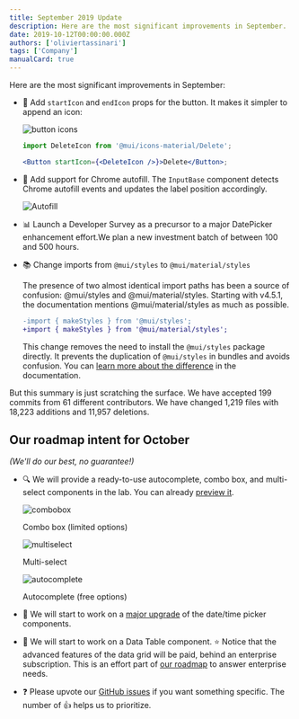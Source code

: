 ```yaml
---
title: September 2019 Update
description: Here are the most significant improvements in September.
date: 2019-10-12T00:00:00.000Z
authors: ['oliviertassinari']
tags: ['Company']
manualCard: true
---
```


Here are the most significant improvements in September:

- 💄 Add `startIcon` and `endIcon` props for the button. It makes it simpler to append an icon:

  ![button icons](/static/blog/september-2019-update/button-icon.png)

  ```jsx
  import DeleteIcon from '@mui/icons-material/Delete';

  <Button startIcon={<DeleteIcon />}>Delete</Button>;
  ```

- 🔐 Add support for Chrome autofill. The `InputBase` component detects Chrome autofill events and updates the label position accordingly.

  ![Autofill](/static/blog/september-2019-update/autofill.png)

- 📊 Launch a Developer Survey as a precursor to a major DatePicker enhancement effort.We plan a new investment batch of between 100 and 500 hours.

- 📚 Change imports from `@mui/styles` to `@mui/material/styles`

  The presence of two almost identical import paths has been a source of confusion: @mui/styles and @mui/material/styles.
  Starting with v4.5.1, the documentation mentions @mui/material/styles as much as possible.

  ```diff
  -import { makeStyles } from '@mui/styles';
  +import { makeStyles } from '@mui/material/styles';
  ```

  This change removes the need to install the `@mui/styles` package directly.
  It prevents the duplication of `@mui/styles` in bundles and avoids confusion.
  You can [learn more about the difference](https://v4.brianstoker.com/styles/basics/#material-ui-core-styles-vs-material-ui-styles) in the documentation.

But this summary is just scratching the surface. We have accepted 199 commits from 61 different contributors. We have changed 1,219 files with 18,223 additions and 11,957 deletions.

## Our roadmap intent for October

_(We'll do our best, no guarantee!)_

- 🔍 We will provide a ready-to-use autocomplete, combo box, and multi-select components in the lab. You can already [preview it](https://deploy-preview-17037--material-ui.netlify.app/components/autocomplete/).

  ![combobox](/static/blog/september-2019-update/combobox.png)
  <p class="blog-description">Combo box (limited options)</p>

  ![multiselect](/static/blog/september-2019-update/multiselect.png)
  <p class="blog-description">Multi-select</p>

  ![autocomplete](/static/blog/september-2019-update/autocomplete.png)
  <p class="blog-description">Autocomplete (free options)</p>

- 📅 We will start to work on a [major upgrade](https://github.com/mui/material-ui-pickers/issues/1293) of the date/time picker components.

- 🧮 We will start to work on a Data Table component.
  ⭐️ Notice that the advanced features of the data grid will be paid, behind an enterprise subscription. This is an effort part of [our roadmap](/material-ui/discover-more/roadmap/) to answer enterprise needs.

- ❓ Please upvote our [GitHub issues](https://github.com/mui/material-ui/issues) if you want something specific. The number of 👍 helps us to prioritize.
